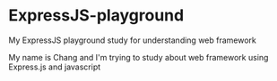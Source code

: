 # ExpressJS-playground
My ExpressJS playground study for understanding web framework 

My name is Chang and I'm trying to study about web framework using Express.js and javascript
